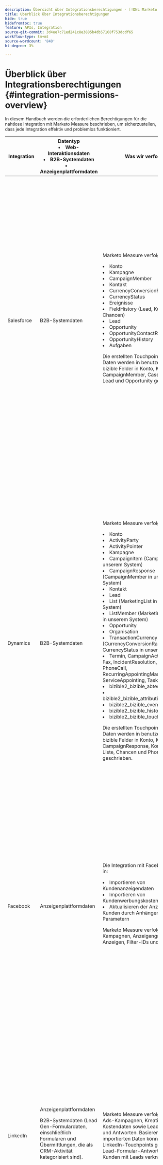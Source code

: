 ```yaml
---
description: Übersicht über Integrationsberechtigungen - [!DNL Marketo Measure] - Produktdokumentation
title: Überblick über Integrationsberechtigungen
hide: true
hidefromtoc: true
feature: APIs, Integration
source-git-commit: 3d4ee7c71ed241c8e3885b4db57168f753dcdf65
workflow-type: tm+mt
source-wordcount: '840'
ht-degree: 3%

---
```


# Überblick über Integrationsberechtigungen {#integration-permissions-overview}

In diesem Handbuch werden die erforderlichen Berechtigungen für die nahtlose Integration mit Marketo Measure beschrieben, um sicherzustellen, dass jede Integration effektiv und problemlos funktioniert.

<table>
<thead>
  <tr>
    <th style="width:10%">Integration</th>
    <th style="width:25%">Datentyp
    <li>Web-Interaktionsdaten</li>
    <li>B2B-Systemdaten</li>
    <li>Anzeigenplattformdaten</li></th>
    <th style="width:25%">Was wir verfolgen</th>
    <th style="width:40%">Berechtigungsanforderungen</th>
  </tr>
</thead>
<tbody>
  <tr>
    <td>Salesforce</td>
    <td>B2B-Systemdaten    
</td>
    <td>Marketo Measure verfolgt Folgendes:
    <p>
    <li>Konto</li>
    <li>Kampagne</li>
    <li>CampaignMember</li>
    <li>Kontakt</li>
    <li>CurrencyConversionRange</li>
    <li>CurrencyStatus</li>
    <li>Ereignisse</li>
    <li>FieldHistory (Lead, Kontakt und Chancen)</li>
    <li>Lead</li>
    <li>Opportunity</li>
    <li>OpportunityContactRole</li>
    <li>OpportunityHistory</li>
    <li>Aufgaben</li>
<p>
Die erstellten Touchpoints und andere Daten werden in benutzerdefinierte bizible Felder in Konto, Kampagne, CampaignMember, Case, Contact, Lead und Opportunity geschrieben.</td>
    <td><b>Salesforce Connected User Permissions (erforderlich)</b>
    <p>
    <b>Marketo Measure-Administratorberechtigungssatz für dedizierte Benutzer:</b> Erlauben Sie dem SFDC-Administrator, CRUD-Vorgänge auf Marketo durchzuführen, um Objekte zu messen.
    <br>
    <b>Berechtigungssatz für konvertierte Leads anzeigen und bearbeiten:</b> Dadurch kann Marketo Measure Leads dekorieren, nachdem sie in Kontakte konvertiert wurden.
    <br>
    <b>Salesforce Marketing User Checkbox:</b> Über das Kontrollkästchen Marketing-Benutzer können Benutzer Kampagnen erstellen und die Assistenten zum Importieren von Kampagnen verwenden.
    <br>
    <b>Marketo Measure Standard-Benutzer:</b> Ermöglicht dem Benutzer das Lesen von Datensätzen aus Marketo Measure-Objekten.
    <p>
    <b>Salesforce Standard-Feldberechtigungen</b>
    <br>
    <a href="/help/configuration-and-setup/marketo-measure-and-salesforce/how-marketo-measure-and-salesforce-interact.md">Salesforce-Standardobjekte und Zugriff</a>
    <p>
    <b>Berechtigungen für benutzerdefinierte Salesforce-Felder</b>
    <br>
    Wir bieten Funktionseinstellungen für benutzerdefinierte Salesforce-Felder, die Kunden verwenden können. Wenn diese Funktionseinstellungen definiert sind, benötigen wir READ-Zugriff auf jedes Salesforce-Feld, das in der Funktionseinstellung gespeichert wurde (wenn z. B. der Wert der Einstellung CustomLeadSourceField gleich "LeadSource__c"ist, benötigen wir READ-Zugriff auf dieses Feld).
    </td>
  </tr>
  <tr>
    <td>Dynamics</td>
    <td>B2B-Systemdaten</td>
    <td>Marketo Measure verfolgt Folgendes:
    <p>
    <li>Konto
<li>ActivityParty
<li>ActivityPointer
<li>Kampagne
<li>CampaignItem (CampaignList in unserem System)
<li>CampaignResponse (CampaignMember in unserem System)
<li>Kontakt
<li>Lead
<li>List (MarketingList in unserem System)
<li>ListMember (MarketingListMember in unserem System)
<li>Opportunity
<li>Organisation
<li>TransactionCurrency (CurrencyConversionRange und CurrencyStatus in unserem System)
<li>Termin, CampaignActivity, E-Mail, Fax, IncidentResolution, Brief, PhoneCall, RecurringAppointingMaster, ServiceAppointing, Task
<li>bizible2_bizible_abtest
<li>bizible2_bizible_attribution_touchpoint
<li>bizible2_bizible_event
<li>bizible2_bizible_history
<li>bizible2_bizible_touchpoint
<p>
Die erstellten Touchpoints und andere Daten werden in benutzerdefinierte bizible Felder in Konto, Kampagne, CampaignResponse, Kontakt, Lead, Liste, Chancen und PhoneCall geschrieben.</td>
    <td><b>Marketo Measure-Benutzerberechtigungen</b>
<br>
Es wird empfohlen, in Dynamics einen dedizierten Marketo Measure-Benutzer zu erstellen, über den Daten exportiert und importiert werden können, um Probleme mit anderen Benutzern in Ihrem CRM-System zu vermeiden. Notieren Sie sich den Benutzernamen und das Kennwort sowie die Endpunkt-URL, da diese bei der Erstellung des Marketo Measure-Kontos verwendet wird.
<p>
<b>Sicherheitsrollen</b>
<br>
Wenn Ihr Unternehmen Dynamics-Sicherheitsrollen verwendet, stellen Sie sicher, dass der verbundene Benutzer oder der dedizierte Marketo Measure-Benutzer über ausreichende Lese-/Schreibberechtigungen für die erforderlichen Entitäten verfügt.
<br>
Sicherheitsrollen finden Sie hier: Einstellungen &gt; Sicherheit &gt; Sicherheitsrollen .
<br>
Für benutzerdefinierte Marketo Measure-Entitäten benötigen wir vollständige Berechtigungen für alle unsere Entitäten.
<p>
<b>Feldberechtigungen in Dynamics Standard</b>
<br>
<a href="/help/marketo-measure-and-dynamics/getting-started-with-marketo-measure-and-dynamics/marketo-measure-dynamics-schema.md">Marketo Measure Dynamics-Schema</a>
<p>
<b>Benutzerdefinierte Feldberechtigungen in Dynamics</b>
<br>
Wir benötigen LESE-Zugriff für jedes Feld in der Lead- oder Kontaktentität, das der Kunde für benutzerdefinierte Regeln für die Unterdrücken/Entfernen von Touchpoint-Einstellungen verwenden möchte.
<br>
Wir benötigen LESE-Zugriff für jedes Feld in der Lead- oder Opportunity-Entität, das der Kunde für Segmentregeln oder Staging-Mapping verwenden möchte.
<br>
Wir benötigen LESE-Zugriff für jedes Feld in den Kampagnen-, CampaignResponse- und List-Entitäten, die der Kunde für die Synchronisierung von Campaign-/MarketingList-Mitgliedern verwenden möchte.
</td>
  </tr>
  <tr>
    <td>Facebook</td>
    <td>Anzeigenplattformdaten</td>
    <td>Die Integration mit Facebook erfolgt in:
<p>
<li>Importieren von Kundenanzeigendaten</li>
<li>Importieren von Kundenwerbungskosten</li>
<li>Aktualisieren der Anzeigen des Kunden durch Anhängen von URL-Parametern</li>
<p>
Marketo Measure verfolgt Konten, Kampagnen, Anzeigengruppen, Anzeigen, Filter-IDs und URLs.</td>
    <td><li>Die Berechtigung ads_management ist erforderlich, um Kampagnen zu erstellen, Anzeigen zu verwalten oder Anzeigenmetriken abzurufen.</li>
<li>Die E-Mail-Berechtigung ist erforderlich, damit sich Benutzer in ihrer Facebook-E-Mail anmelden können.</li>
<p>
<b>Bereiche</b>
<br>
<a href="https://developers.facebook.com/docs/permissions/reference/ads_management/">ads_management</a>
<br>
<li>Programmgesteuerte Erstellung von Kampagnen, Verwaltung von Anzeigen und Abrufen von Metriken.</li>
<li>Erstellen Sie Tools für das Anzeigen-Management, die innovative Lösungen und einen differenzierten Nutzen für Advertiser bieten.</li>
<br>
<br>
<a href="https://developers.facebook.com/docs/permissions/reference/email">email</a>
<br>
<li>Kommunikation mit Personen und deren Anmeldung bei der App mit der mit ihrem Facebook-Profil verknüpften E-Mail-Adresse.</li></td>
  </tr>
  <tr>
    <td>LinkedIn</td>
    <td>Anzeigenplattformdaten
    <p>
    B2B-Systemdaten (Lead Gen-Formulardaten, einschließlich Formularen und Übermittlungen, die als CRM-Aktivität kategorisiert sind).</td>
    <td>Marketo Measure verfolgt LinkedIn Ads-Kampagnen, Kreative und Kostendaten sowie Lead Gen Forms und Antworten. Basierend auf importierten Daten können wir LinkedIn-Touchpoints generieren und Lead-Formular-Antworten für Kunden mit Leads verknüpfen.</td>
    <td><li>Die Rolle "Kampagnenmanager"oder "Kundenbetreuer"ist erforderlich, damit Marketo Measure Kostendaten herunterladen kann. (Zeile 1 des Anwendungsbereichs)</li>
    <br>
    <li>Für den Zugriff auf Lead-Generieren-Formulardaten ist "Super Admin"(Seitenadministratorrolle, Tabellenzeile 2) oder "Lead Gen Forms Manager"(Paid Media-Administratorrolle, Scopes-Zeile 3) erforderlich, damit Marketo Measure auf Lead-Forms-Daten zugreifen kann</li>
    <br>
    <li>Für die Bearbeitung des automatischen Tagging durch Marketo Measure ist "Super Admin"(Seitenadministratorrolle, Scopes-Zeile 2) oder "Sponsored Content Poster"(Paid Media-Administratorrolle, Scopes-Zeile 3) erforderlich.</li>
    <p>
    <b>Bereiche</b>
    <br>
    <a href="https://www.linkedin.com/campaignmanager/accounts">Einrichten der Benutzerrolle im Portal (Anmeldung beim LinkedIn-Konto erforderlich)</a> - <a href="https://www.linkedin.com/help/lms/answer/a425731/user-roles-and-functions-in-campaign-manager">Überblick über Benutzerrollen</a>: Benutzerrolle, Benutzerberechtigungen anzeigen und verwalten, Rollen wie Kundenbetreuer oder Kampagnenmanager zuweisen
    <p>
    <a href="https://www.linkedin.com/help/linkedin/answer/a570172/add-or-remove-admins-on-your-showcase-page?lang=en">Einrichten der Seitenadministratorrolle - <a href="https://www.linkedin.com/help/linkedin/answer/a541981/linkedin-page-admin-roles-overview">Seitenadministratorrollendefinitionen</a>: Seitenadmin-Rolle auf der gewünschten Admin-Seite
    <p>
    <a href="https://www.linkedin.com/help/linkedin/answer/a570172/add-or-remove-admins-on-your-showcase-page?lang=en">Paid Media-Administratorrolle einrichten (suchen Sie nach Paid Media-Admin ) - <a href="https://www.linkedin.com/help/linkedin/answer/a554540">Definitionen für gebührenpflichtige Medien</a>: Paid Media-Administratorrollen</td>
  </tr>
  <tr>
    <td>DoubleClick</td>
    <td></td>
    <td></td>
    <td></td>
  </tr>
  <tr>
    <td>AdWords</td>
    <td></td>
    <td></td>
    <td></td>
  </tr>
  <tr>
    <td>Bing</td>
    <td></td>
    <td></td>
    <td></td>
  </tr>
  <tr>
    <td>Marketo Engage</td>
    <td></td>
    <td></td>
    <td></td>
  </tr>
  <tr>
    <td>Adobe Analytics</td>
    <td></td>
    <td></td>
    <td></td>
  </tr>
  <tr>
    <td>Bizible JavaScript</td>
    <td></td>
    <td></td>
    <td></td>
  </tr>
</tbody>
</table>
